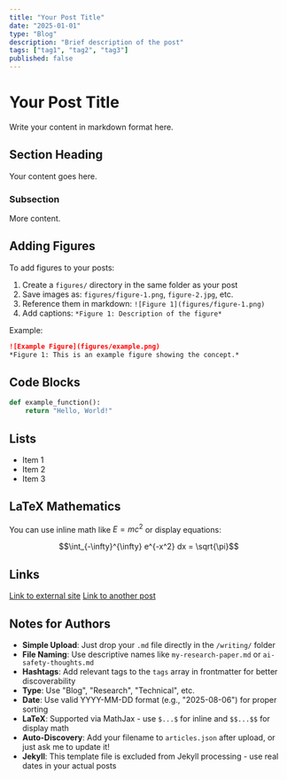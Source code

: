 ```yaml
---
title: "Your Post Title"
date: "2025-01-01"
type: "Blog"
description: "Brief description of the post"
tags: ["tag1", "tag2", "tag3"]
published: false
---
```


# Your Post Title

Write your content in markdown format here.

## Section Heading

Your content goes here.

### Subsection

More content.

## Adding Figures

To add figures to your posts:

1. Create a `figures/` directory in the same folder as your post
2. Save images as: `figures/figure-1.png`, `figure-2.jpg`, etc.
3. Reference them in markdown: `![Figure 1](figures/figure-1.png)`
4. Add captions: `*Figure 1: Description of the figure*`

Example:
```markdown
![Example Figure](figures/example.png)
*Figure 1: This is an example figure showing the concept.*
```

## Code Blocks

```python
def example_function():
    return "Hello, World!"
```

## Lists

- Item 1
- Item 2
- Item 3

## LaTeX Mathematics

You can use inline math like $E = mc^2$ or display equations:

$$\int_{-\infty}^{\infty} e^{-x^2} dx = \sqrt{\pi}$$

## Links

[Link to external site](https://example.com)
[Link to another post](../2024-01-01/another-post)

## Notes for Authors

- **Simple Upload**: Just drop your `.md` file directly in the `/writing/` folder
- **File Naming**: Use descriptive names like `my-research-paper.md` or `ai-safety-thoughts.md`
- **Hashtags**: Add relevant tags to the `tags` array in frontmatter for better discoverability
- **Type**: Use "Blog", "Research", "Technical", etc.
- **Date**: Use valid YYYY-MM-DD format (e.g., "2025-08-06") for proper sorting
- **LaTeX**: Supported via MathJax - use `$...$` for inline and `$$...$$` for display math
- **Auto-Discovery**: Add your filename to `articles.json` after upload, or just ask me to update it!
- **Jekyll**: This template file is excluded from Jekyll processing - use real dates in your actual posts